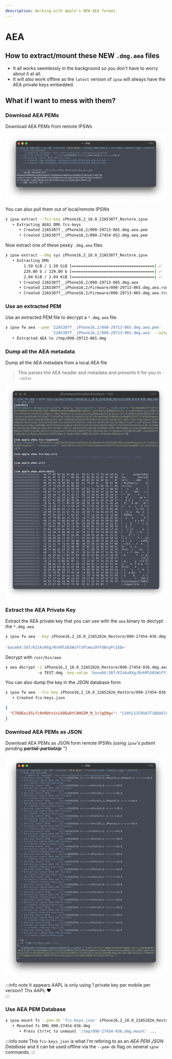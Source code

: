 ```yaml
---
description: Working with Apple's NEW AEA format.
---
```


# AEA

## How to extract/mount these NEW `.dmg.aea` files

- It all works seemlessly in the background so you don't have to worry about it at all. 
- It will also work offline as the `latest` version of `ipsw` will always have the AEA private keys embedded.

## What if I **want** to mess with them?

### Download AEA PEMs

Download AEA PEMs from remote IPSWs

![aea-dl-pem](../../static/img/guilds/aea-dl-pem.png)

You can also pull them out of local/remote IPSWs

```bash
❯ ipsw extract --fcs-key iPhone16,2_18.0_22A5307f_Restore.ipsw
   • Extracting AEA1 DMG fcs-keys
      • Created 22A5307f__iPhone16,2/090-29713-065.dmg.aea.pem
      • Created 22A5307f__iPhone16,2/090-27454-052.dmg.aea.pem
```

Now extract one of these pesky `.dmg.aea` files

```bash
❯ ipsw extract --dmg sys iPhone16,2_18.0_22A5307f_Restore.ipsw
   • Extracting DMG           
        1.50 GiB / 1.50 GiB [====================================| ✅  ] 1.50 GiB/s
        229.00 b / 229.00 b [====================================| ✅  ] 
        2.04 KiB / 2.04 KiB [====================================| ✅  ] 
      • Created 22A5307f__iPhone16,2/090-29713-065.dmg.aea
      • Created 22A5307f__iPhone16,2/Firmware/090-29713-065.dmg.aea.root_hash
      • Created 22A5307f__iPhone16,2/Firmware/090-29713-065.dmg.aea.trustcache
```

### Use an extracted PEM

Use an extracted PEM file to decrypt a `*.dmg.aea` file

```bash
❯ ipsw fw aea --pem '22A5307f__iPhone16,2/090-29713-065.dmg.aea.pem' 
                    '22A5307f__iPhone16,2/090-29713-065.dmg.aea' --output /tmp
   • Extracted AEA to /tmp/090-29713-065.dmg
```

### Dump all the AEA metadata

Dump all the AEA metadata from a local AEA file

> This parses the AEA header and metadata and presents it for you in `--color`

![aea-info](../../static/img/guilds/aea-info.png)

### Extract the AEA Private Key

Extract the AEA private key that you can use with the `aea` binary to decrypt the `*.dmg.aea`

```bash
❯ ipsw fw aea --key iPhone16,2_18.0_22A5282m_Restore/090-27454-036.dmg.aea

'base64:S8f/KZsKuRXg/RnkMlG6SWiFtSPlmwz9YFdBnyPc1EQ='
```

Decrypt with `/usr/bin/aea`

```bash
❯ aea decrypt -i iPhone16,2_18.0_22A5282m_Restore/090-27454-036.dmg.aea 
              -o TEST.dmg -key-value 'base64:S8f/KZsKuRXg/RnkMlG6SWiFtSPlmwz9YFdBnyPc1EQ='
```

You can also dump the key in the JSON database form

```bash
❯ ipsw fw aea --fcs-key iPhone16,2_18.0_22A5282m_Restore/090-27454-036.dmg.aea
   • Created fcs-keys.json    
```   
```json   
{
  "C76OEoiX5Lfc0nRQtn1cLkOEwDtC8HGIM_M_1rJgQ9g=": "LS0tLS1CRUdJTiBQUklWQVRFIEtFWS0tLS0tCk1JR0hBZ0VBTUJNR0J5cUdTTTQ5QWdFR0NDcUdTTTQ5QXdFSEJHMHdhd0lCQVFRZ21qWDBwYmU2WWErMDJUek4KY0laWHZ6L1VId1lMN1JwUVFka01QV1pmT2UraFJBTkNBQVRzeUsxZEJzUFJVZU15b2hWM2VJUG5JNGw2SzhjUApWeGZGRXBEd01DdXNlTUVrV0UzV0w5QXcvTTMyRk5Ta2lYZUNpQXoxMXBOdUJVWGVmTkFPSXlkSQotLS0tLUVORCBQUklWQVRFIEtFWS0tLS0tCg=="
}
```

### Download AEA PEMs as JSON

Download AEA PEMs as JSON form remote IPSWs *(using `ipsw`'s patent pending **partial-partialzip** ™️)* 

![aea-dl-jsondb](../../static/img/guilds/aea-dl-jsondb.png)

:::info note
It appears AAPL is only using 1 private key per mobile per version? Thx AAPL ❤️  
:::

### Use AEA PEM Database

```bash
❯ ipsw mount fs --pem-db 'fcs-keys.json' iPhone16,2_18.0_22A5282m_Restore.ipsw
   • Mounted fs DMG 090-27454-036.dmg
      • Press Ctrl+C to unmount '/tmp/090-27454-036.dmg.mount' ...
```

:::info note
This `fcs-keys.json` is what I'm refering to as an *AEA PEM JSON Database* and it can be used offline via the `--pem-db` flag on several `ipsw` commands.
:::